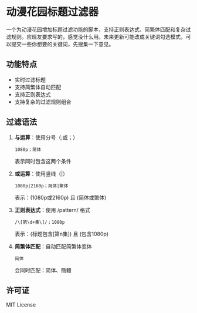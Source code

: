 # 动漫花园标题过滤器

一个为动漫花园增加标题过滤功能的脚本，支持正则表达式、简繁体匹配和复杂过滤规则。应班友要求写的，感觉没什么用。未来更新可能改成关键词勾选模式，可以提交一些你想要的关键词，先搜集一下意见。

## 功能特点

- 实时过滤标题
- 支持简繁体自动匹配
- 支持正则表达式
- 支持复杂的过滤规则组合

## 过滤语法

1. **与运算**：使用分号（;或；）
   ```
   1080p；简体
   ```
   表示同时包含这两个条件

2. **或运算**：使用竖线（|）
   ```
   1080p|2160p；简体|繁体
   ```
   表示：(1080p或2160p) 且 (简体或繁体)

3. **正则表达式**：使用 /pattern/ 格式
   ```
   /\[第\d+集\]/；1080p
   ```
   表示：(标题包含[第n集]) 且 (包含1080p)

4. **简繁体匹配**：自动匹配简繁体变体
   ```
   简体
   ```
   会同时匹配：简体、簡體


## 许可证

MIT License
